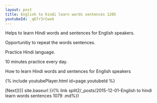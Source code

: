 ```yaml
---
layout: post
title: English to hindi learn words sentences 1205 
youtubeId: _q67r3rCwo4
---
```

 
 
Helps to learn Hindi words and sentences for English speakers.

Opportunitiy to repeat the words sentences. 

Practice Hindi language. 
 
10 minutes practice every day. 
 
How to learn Hindi words and sentences for English speakers 
 
{% include youtubePlayer.html id=page.youtubeId %}
 
 
[Next]({{ site.baseurl }}{% link  split2/_posts/2015-12-01-English to hindi learn words sentences 1079 .md%})
 
